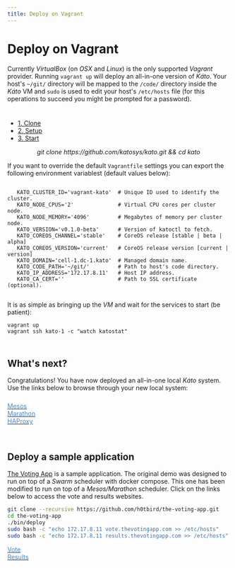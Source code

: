 ```yaml
---
title: Deploy on Vagrant
---
```


# Deploy on Vagrant

Currently *VirtualBox* (on *OSX* and *Linux*) is the only supported *Vagrant* provider. Running `vagrant up` will deploy an all-in-one version of *Káto*. Your host's `~/git/` directory will be mapped to the `/code/` directory inside the *Káto* VM and `sudo` is used to edit your host's `/etc/hosts` file (for this operations to succeed you might be prompted for a password).

<div class="col-xs-12" style="height:10px;"></div>

<ul class="nav nav-tabs">
 <li class="active"><a href="#1" data-toggle="tab">1. Clone</a></li>
 <li><a href="#2" data-toggle="tab">2. Setup</a></li>
 <li><a href="#3" data-toggle="tab">3. Start</a></li>
</ul>

<div class="tab-content ">
 <div class="tab-pane active" id="1">
  <div class="panel panel-default">
   <div class="panel-body">
    <center><em>git clone https://github.com/katosys/kato.git && cd kato</em></center>
   </div>
  </div>
 </div>
 <div class="tab-pane" id="2">
  <div class="panel panel-default">
   <div class="panel-body language-bash highlighter-rouge">
   <p>If you want to override the default <code class="highlighter-rouge">Vagrantfile</code> settings you can export the following environment variablest (default values below):</p>
   <pre class="highlight"><code>
   <span class="nv">KATO_CLUSTER_ID</span><span class="o">=</span><span class="s1">'vagrant-kato'</span>  <span class="c"># Unique ID used to identify the cluster.</span>
   <span class="nv">KATO_NODE_CPUS</span><span class="o">=</span><span class="s1">'2'</span>              <span class="c"># Virtual CPU cores per cluster node.</span>
   <span class="nv">KATO_NODE_MEMORY</span><span class="o">=</span><span class="s1">'4096'</span>         <span class="c"># Megabytes of memory per cluster node.</span>
   <span class="nv">KATO_VERSION</span><span class="o">=</span><span class="s1">'v0.1.0-beta'</span>      <span class="c"># Version of katoctl to fetch.</span>
   <span class="nv">KATO_COREOS_CHANNEL</span><span class="o">=</span><span class="s1">'stable'</span>    <span class="c"># CoreOS release [stable | beta | alpha]</span>
   <span class="nv">KATO_COREOS_VERSION</span><span class="o">=</span><span class="s1">'current'</span>   <span class="c"># CoreOS release version [current | version]</span>
   <span class="nv">KATO_DOMAIN</span><span class="o">=</span><span class="s1">'cell-1.dc-1.kato'</span>  <span class="c"># Managed domain name.</span>
   <span class="nv">KATO_CODE_PATH</span><span class="o">=</span><span class="s1">'~/git/'</span>         <span class="c"># Path to host's code directory.</span>
   <span class="nv">KATO_IP_ADDRESS</span><span class="o">=</span><span class="s1">'172.17.8.11'</span>   <span class="c"># Host IP address.</span>
   <span class="nv">KATO_CA_CERT</span><span class="o">=</span><span class="s1">''</span>                 <span class="c"># Path to SSL certificate (optional).</span>
   </code></pre>
   </div>
  </div>
 </div>
 <div class="tab-pane" id="3">
  <div class="panel panel-default">
   <div class="panel-body language-bash highlighter-rouge">
   <p>It is as simple as bringing up the <em>VM</em> and wait for the services to start (be patient):</p>
   <pre class="highlight"><code>vagrant up
vagrant ssh kato-1 -c <span class="s2">"watch katostat"</span></code></pre>
   </div>
  </div>
 </div>
</div>

<div class="col-xs-12" style="height:10px;"></div>

## What's next?

Congratulations! You have now deployed an all-in-one local *Káto* system. Use the links below to browse through your new local system:

<div class="col-xs-12" style="height:10px;"></div>

<div class="btn-group btn-group-justified" role="group" aria-label="...">
  <div class="btn-group" role="group">
    <a class="btn btn-default" href="http://master-1.cell-1.dc-1.kato:5050"><font color="#428bca">Mesos</font></a>
  </div>
  <div class="btn-group" role="group">
    <a class="btn btn-default" href="http://master-1.cell-1.dc-1.kato:8080"><font color="#428bca">Marathon</font></a>
  </div>
  <div class="btn-group" role="group">
    <a class="btn btn-default" href="http://worker-1.cell-1.dc-1.kato:9090/haproxy?stats"><font color="#428bca">HAProxy</font></a>
  </div>
</div>

<div class="col-xs-12" style="height:30px;"></div>

## Deploy a sample application

[The Voting App](https://github.com/h0tbird/the-voting-app) is a sample application. The original demo was designed to run on top of a *Swarm* scheduler with docker compose. This one has been modified to run on top of a *Mesos/Marathon* scheduler. Click on the links below to access the vote and results websites.

```bash
git clone --recursive https://github.com/h0tbird/the-voting-app.git
cd the-voting-app
./bin/deploy
sudo bash -c "echo 172.17.8.11 vote.thevotingapp.com >> /etc/hosts"
sudo bash -c "echo 172.17.8.11 results.thevotingapp.com >> /etc/hosts"
```

<div class="btn-group btn-group-justified" role="group" aria-label="...">
  <div class="btn-group" role="group">
    <a class="btn btn-default" href="http://vote.thevotingapp.com"><font color="#428bca">Vote</font></a>
  </div>
  <div class="btn-group" role="group">
    <a class="btn btn-default" href="http://results.thevotingapp.com"><font color="#428bca">Results</font></a>
  </div>
</div>
